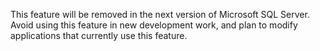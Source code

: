 <Token xmlns:xlink="http://www.w3.org/1999/xlink">This feature will be removed in the next version of Microsoft SQL Server. Avoid using this feature in new development work, and plan to modify applications that currently use this feature.</Token>